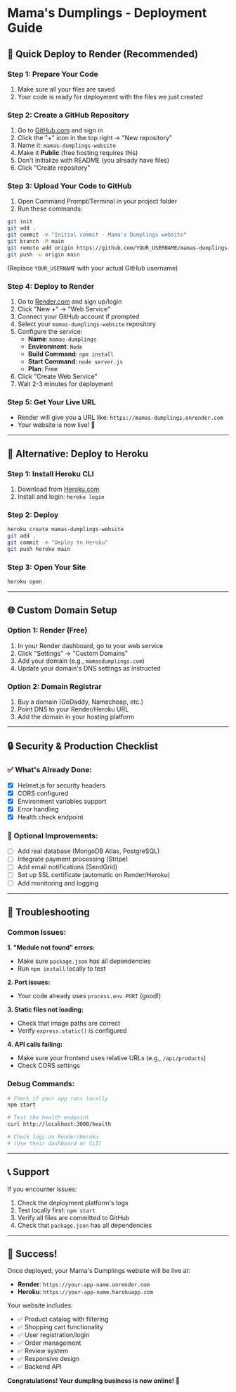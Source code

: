 # Mama's Dumplings - Deployment Guide

## 🚀 Quick Deploy to Render (Recommended)

### Step 1: Prepare Your Code
1. Make sure all your files are saved
2. Your code is ready for deployment with the files we just created

### Step 2: Create a GitHub Repository
1. Go to [GitHub.com](https://github.com) and sign in
2. Click the "+" icon in the top right → "New repository"
3. Name it: `mamas-dumplings-website`
4. Make it **Public** (free hosting requires this)
5. Don't initialize with README (you already have files)
6. Click "Create repository"

### Step 3: Upload Your Code to GitHub
1. Open Command Prompt/Terminal in your project folder
2. Run these commands:
```bash
git init
git add .
git commit -m "Initial commit - Mama's Dumplings website"
git branch -M main
git remote add origin https://github.com/YOUR_USERNAME/mamas-dumplings-website.git
git push -u origin main
```
(Replace `YOUR_USERNAME` with your actual GitHub username)

### Step 4: Deploy to Render
1. Go to [Render.com](https://render.com) and sign up/login
2. Click "New +" → "Web Service"
3. Connect your GitHub account if prompted
4. Select your `mamas-dumplings-website` repository
5. Configure the service:
   - **Name**: `mamas-dumplings`
   - **Environment**: `Node`
   - **Build Command**: `npm install`
   - **Start Command**: `node server.js`
   - **Plan**: Free
6. Click "Create Web Service"
7. Wait 2-3 minutes for deployment

### Step 5: Get Your Live URL
- Render will give you a URL like: `https://mamas-dumplings.onrender.com`
- Your website is now live! 🎉

---

## 🔧 Alternative: Deploy to Heroku

### Step 1: Install Heroku CLI
1. Download from [Heroku.com](https://devcenter.heroku.com/articles/heroku-cli)
2. Install and login: `heroku login`

### Step 2: Deploy
```bash
heroku create mamas-dumplings-website
git add .
git commit -m "Deploy to Heroku"
git push heroku main
```

### Step 3: Open Your Site
```bash
heroku open
```

---

## 🌐 Custom Domain Setup

### Option 1: Render (Free)
1. In your Render dashboard, go to your web service
2. Click "Settings" → "Custom Domains"
3. Add your domain (e.g., `mamasdumplings.com`)
4. Update your domain's DNS settings as instructed

### Option 2: Domain Registrar
1. Buy a domain (GoDaddy, Namecheap, etc.)
2. Point DNS to your Render/Heroku URL
3. Add the domain in your hosting platform

---

## 🔒 Security & Production Checklist

### ✅ What's Already Done:
- [x] Helmet.js for security headers
- [x] CORS configured
- [x] Environment variables support
- [x] Error handling
- [x] Health check endpoint

### 🔄 Optional Improvements:
- [ ] Add real database (MongoDB Atlas, PostgreSQL)
- [ ] Integrate payment processing (Stripe)
- [ ] Add email notifications (SendGrid)
- [ ] Set up SSL certificate (automatic on Render/Heroku)
- [ ] Add monitoring and logging

---

## 🐛 Troubleshooting

### Common Issues:

**1. "Module not found" errors:**
- Make sure `package.json` has all dependencies
- Run `npm install` locally to test

**2. Port issues:**
- Your code already uses `process.env.PORT` (good!)

**3. Static files not loading:**
- Check that image paths are correct
- Verify `express.static()` is configured

**4. API calls failing:**
- Make sure your frontend uses relative URLs (e.g., `/api/products`)
- Check CORS settings

### Debug Commands:
```bash
# Check if your app runs locally
npm start

# Test the health endpoint
curl http://localhost:3000/health

# Check logs on Render/Heroku
# (Use their dashboard or CLI)
```

---

## 📞 Support

If you encounter issues:
1. Check the deployment platform's logs
2. Test locally first: `npm start`
3. Verify all files are committed to GitHub
4. Check that `package.json` has all dependencies

---

## 🎉 Success!

Once deployed, your Mama's Dumplings website will be live at:
- **Render**: `https://your-app-name.onrender.com`
- **Heroku**: `https://your-app-name.herokuapp.com`

Your website includes:
- ✅ Product catalog with filtering
- ✅ Shopping cart functionality
- ✅ User registration/login
- ✅ Order management
- ✅ Review system
- ✅ Responsive design
- ✅ Backend API

**Congratulations! Your dumpling business is now online! 🥟** 